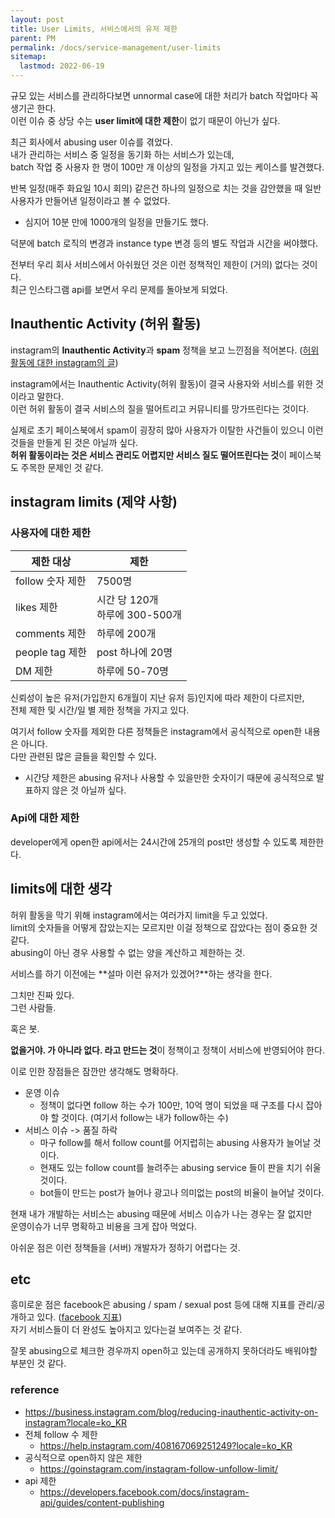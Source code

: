 ```yaml
---
layout: post
title: User Limits, 서비스에서의 유저 제한
parent: PM
permalink: /docs/service-management/user-limits
sitemap:
  lastmod: 2022-06-19
---
```


규모 있는 서비스를 관리하다보면 unnormal case에 대한 처리가 batch 작업마다 꼭 생기곤 한다.  
이런 이슈 중 상당 수는 **user limit에 대한 제한**이 없기 때문이 아닌가 싶다.


최근 회사에서 abusing user 이슈를 겪었다.  
내가 관리하는 서비스 중 일정을 동기화 하는 서비스가 있는데,  
batch 작업 중 사용자 한 명이 100만 개 이상의 일정을 가지고 있는 케이스를 발견했다.

반복 일정(매주 화요일 10시 회의) 같은건 하나의 일정으로 치는 것을 감안했을 때 일반 사용자가 만들어낸 일정이라고 볼 수 없었다.  
- 심지어 10분 만에 1000개의 일정을 만들기도 했다.

덕분에 batch 로직의 변경과 instance type 변경 등의 별도 작업과 시간을 써야했다.

전부터 우리 회사 서비스에서 아쉬웠던 것은 이런 정책적인 제한이 (거의) 없다는 것이다.  
최근 인스타그램 api를 보면서 우리 문제를 돌아보게 되었다.


## Inauthentic Activity (허위 활동)

instagram의 **Inauthentic Activity**과 **spam** 정책을 보고 느낀점을 적어본다. ([허위 활동에 대한 instagram의 글](https://business.instagram.com/blog/reducing-inauthentic-activity-on-instagram?locale=ko_KR))

instagram에서는 Inauthentic Activity(허위 활동)이 결국 사용자와 서비스를 위한 것이라고 말한다.  
이런 허위 활동이 결국 서비스의 질을 떨어트리고 커뮤니티를  망가뜨린다는 것이다.

실제로 초기 페이스북에서 spam이 굉장히 많아 사용자가 이탈한 사건들이 있으니 이런 것들을 만들게 된 것은 아닐까 싶다.  
**허위 활동이라는 것은 서비스 관리도 어렵지만 서비스 질도 떨어뜨린다는 것**이 페이스북도 주목한 문제인 것 같다.


## instagram limits (제약 사항)

### 사용자에 대한 제한

|제한 대상| 제한|
|----|----|
|follow 숫자 제한|7500명|
|likes 제한| 시간 당 120개 <br>하루에 300-500개|
|comments 제한|하루에 200개|
|people tag 제한|post 하나에 20명|
|DM 제한|하루에 50-70명|

신뢰성이 높은 유저(가입한지 6개월이 지난 유저 등)인지에 따라 제한이 다르지만,  
전체 제한 및 시간/일 별 제한 정책을 가지고 있다.

여기서 follow 숫자를 제외한 다른 정책들은 instagram에서 공식적으로 open한 내용은 아니다.  
다만 관련된 많은 글들을 확인할 수 있다.
- 시간당 제한은 abusing 유저나 사용할 수 있을만한 숫자이기 때문에 공식적으로 발표하지 않은 것 아닐까 싶다.

### Api에 대한 제한

developer에게 open한 api에서는 24시간에 25개의 post만 생성할 수 있도록 제한한다.


## limits에 대한 생각

허위 활동을 막기 위해 instagram에서는 여러가지 limit을 두고 있었다.  
limit의 숫자들을 어떻게 잡았는지는 모르지만 이걸 정책으로 잡았다는 점이 중요한 것 같다.  
abusing이 아닌 경우 사용할 수 없는 양을 계산하고 제한하는 것.

서비스를 하기 이전에는 **설마 이런 유저가 있겠어?**하는 생각을 한다.  

그치만 진짜 있다.  
그런 사람들.  

혹은 봇.

**없을거야. 가 아니라 없다. 라고 만드는 것**이 정책이고 정책이 서비스에 반영되어야 한다.

이로 인한 장점들은 잠깐만 생각해도 명확하다.

- 운영 이슈
    - 정책이 없다면 follow 하는 수가 100만, 10억 명이 되었을 때 구조를 다시 잡아야 할 것이다. (여기서 follow는 내가 follow하는 수)
- 서비스 이슈 -> 품질 하락
    - 마구 follow를 해서 follow count를 어지럽히는 abusing 사용자가 늘어날 것이다.
    - 현재도 있는 follow count를 늘려주는 abusing service 들이 판을 치기 쉬울 것이다.
    - bot들이 만드는 post가 늘어나 광고나 의미없는 post의 비율이 늘어날 것이다.

현재 내가 개발하는 서비스는 abusing 때문에 서비스 이슈가 나는 경우는 잘 없지만  
운영이슈가 너무 명확하고 비용을 크게 잡아 먹었다.

아쉬운 점은 이런 정책들을 (서버) 개발자가 정하기 어렵다는 것.  


## etc

흥미로운 점은 facebook은 abusing / spam / sexual post 등에 대해 지표를 관리/공개하고 있다. ([facebook 지표](https://transparency.fb.com/data/community-standards-enforcement/spam/facebook/))  
자기 서비스들이 더 완성도 높아지고 있다는걸 보여주는 것 같다.  

잘못 abusing으로 체크한 경우까지 open하고 있는데 공개하지 못하더라도 배워야할 부분인 것 같다.


### reference

- https://business.instagram.com/blog/reducing-inauthentic-activity-on-instagram?locale=ko_KR
- 전체 follow 수 제한
    - https://help.instagram.com/408167069251249?locale=ko_KR
- 공식적으로 open하지 않은 제한
    - https://goinstagram.com/instagram-follow-unfollow-limit/
- api 제한
    - https://developers.facebook.com/docs/instagram-api/guides/content-publishing